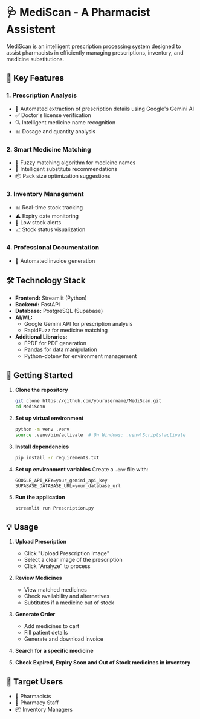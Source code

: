 # 🩺 MediScan - A Pharmacist Assistent

MediScan is an intelligent prescription processing system designed to assist pharmacists in efficiently managing prescriptions, inventory, and medicine substitutions.

## 🌟 Key Features

### 1. Prescription Analysis
- 📝 Automated extraction of prescription details using Google's Gemini AI
- ✅ Doctor's license verification
- 🔍 Intelligent medicine name recognition
- 📊 Dosage and quantity analysis

### 2. Smart Medicine Matching
- 🎯 Fuzzy matching algorithm for medicine names
- 💊 Intelligent substitute recommendations
- 📦 Pack size optimization suggestions

### 3. Inventory Management
- 📊 Real-time stock tracking
- ⚠️ Expiry date monitoring
- 🔄 Low stock alerts
- 📈 Stock status visualization

### 4. Professional Documentation
- 🧾 Automated invoice generation

## 🛠️ Technology Stack

- **Frontend:** Streamlit (Python)
- **Backend:** FastAPI
- **Database:** PostgreSQL (Supabase)
- **AI/ML:** 
  - Google Gemini API for prescription analysis
  - RapidFuzz for medicine matching
- **Additional Libraries:**
  - FPDF for PDF generation
  - Pandas for data manipulation
  - Python-dotenv for environment management

## 🚀 Getting Started

1. **Clone the repository**
   ```bash
   git clone https://github.com/yourusername/MediScan.git
   cd MediScan
   ```

2. **Set up virtual environment**
   ```bash
   python -m venv .venv
   source .venv/bin/activate  # On Windows: .venv\Scripts\activate
   ```

3. **Install dependencies**
   ```bash
   pip install -r requirements.txt
   ```

4. **Set up environment variables**
   Create a `.env` file with:
   ```env
   GOOGLE_API_KEY=your_gemini_api_key
   SUPABASE_DATABASE_URL=your_database_url
   ```

5. **Run the application**
   ```bash
   streamlit run Prescription.py
   ```

## 💡 Usage

1. **Upload Prescription**
   - Click "Upload Prescription Image"
   - Select a clear image of the prescription
   - Click "Analyze" to process

2. **Review Medicines**
   - View matched medicines
   - Check availability and alternatives
   - Subtitutes if a medicine out of stock

3. **Generate Order**
   - Add medicines to cart
   - Fill patient details
   - Generate and download invoice

3. **Search for a specific medicine**

5. **Check Expired, Expiry Soon and Out of Stock medicines in inventory**

## 🎯 Target Users

- 💊 Pharmacists
- 🏥 Pharmacy Staff
- 📦 Inventory Managers
